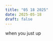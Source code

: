 ```yaml
---
title: "05 18 2025"
date: 2025-05-18
draft: false
---
```


<div class="full-width-text">when you just up</div>
